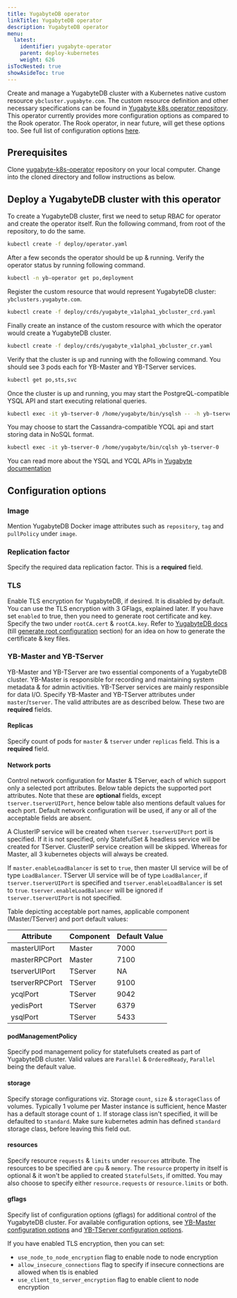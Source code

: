 ```yaml
---
title: YugabyteDB operator
linkTitle: YugabyteDB operator
description: YugabyteDB operator
menu:
  latest:
    identifier: yugabyte-operator
    parent: deploy-kubernetes
    weight: 626
isTocNested: true
showAsideToc: true
---
```

Create and manage a YugabyteDB cluster with a Kubernetes native custom resource `ybcluster.yugabyte.com`. The custom resource definition and other necessary specifications can be found in [Yugabyte k8s operator repository](https://github.com/yugaByte/yugabyte-k8s-operator/). This operator currently provides more configuration options as compared to the Rook operator. The Rook operator, in near future, will get these options too. See full list of configuration options [here](#Configuration-options).

## Prerequisites

Clone [yugabyte-k8s-operator](https://github.com/yugaByte/yugabyte-k8s-operator/) repository on your local computer. Change into the cloned directory and follow instructions as below.

## Deploy a YugabyteDB cluster with this operator

To create a YugabyteDB cluster, first we need to setup RBAC for operator and create the operator itself. Run the following command, from root of the repository, to do the same.

```sh
kubectl create -f deploy/operator.yaml
```

After a few seconds the operator should be up & running. Verify the operator status by running following command.

```sh
kubectl -n yb-operator get po,deployment
```

Register the custom resource that would represent YugabyteDB cluster: `ybclusters.yugabyte.com`.

```sh
kubectl create -f deploy/crds/yugabyte_v1alpha1_ybcluster_crd.yaml
```

Finally create an instance of the custom resource with which the operator would create a YugabyteDB cluster.

```sh
kubectl create -f deploy/crds/yugabyte_v1alpha1_ybcluster_cr.yaml
```

Verify that the cluster is up and running with the following command. You should see 3 pods each for YB-Master and YB-TServer services.

```sh
kubectl get po,sts,svc
```

Once the cluster is up and running, you may start the PostgreQL-compatible YSQL API and start executing relational queries.

```sh
kubectl exec -it yb-tserver-0 /home/yugabyte/bin/ysqlsh -- -h yb-tserver-0 --echo-queries
```

You may choose to start the Cassandra-compatible YCQL api and start storing data in NoSQL format.

```sh
kubectl exec -it yb-tserver-0 /home/yugabyte/bin/cqlsh yb-tserver-0
```

You can read more about the YSQL and YCQL APIs in [Yugabyte documentation](https://docs.yugabyte.com/latest/api/)

## Configuration options

### Image

Mention YugabyteDB Docker image attributes such as `repository`, `tag` and `pullPolicy` under `image`.

### Replication factor

Specify the required data replication factor. This is a **required** field.

### TLS

Enable TLS encryption for YugabyteDB, if desired. It is disabled by default. You can use the TLS encryption with 3 GFlags, explained later. If you have set `enabled` to true, then you need to generate root certificate and key. Specify the two under `rootCA.cert` & `rootCA.key`. Refer to  [YugabyteDB docs](https://docs.yugabyte.com/latest/secure/tls-encryption/prepare-nodes/#create-the-openssl-ca-configuration) (till [generate root configuration](https://docs.yugabyte.com/latest/secure/tls-encryption/prepare-nodes/#generate-root-configuration) section) for an idea on how to generate the certificate & key files.

### YB-Master and YB-TServer

YB-Master and YB-TServer are two essential components of a YugabyteDB cluster. YB-Master is responsible for recording and maintaining system metadata & for admin activities. YB-TServer services are mainly responsible for data I/O.
Specify YB-Master and YB-TServer attributes under `master`/`tserver`. The valid attributes are as described below. These two are **required** fields.

#### Replicas

Specify count of pods for `master` & `tserver` under `replicas` field. This is a **required** field.

#### Network ports

Control network configuration for Master & TServer, each of which support only a selected port attributes. Below table depicts the supported port attributes.
Note that these are **optional** fields, except `tserver.tserverUIPort`, hence below table also mentions default values for each port. Default network configuration will be used, if any or all of the acceptable fields are absent.

A ClusterIP service will be created when `tserver.tserverUIPort` port is specified. If it is not specified, only StatefulSet & headless service will be created for TServer. ClusterIP service creation will be skipped. Whereas for Master, all 3 kubernetes objects will always be created.

If `master.enableLoadBalancer` is set to `true`, then master UI service will be of type `LoadBalancer`. TServer UI service will be of type `LoadBalancer`, if `tserver.tserverUIPort` is specified and `tserver.enableLoadBalancer` is set to `true`. `tserver.enableLoadBalancer` will be ignored if `tserver.tserverUIPort` is not specified.

Table depicting acceptable port names, applicable component (Master/TServer) and port default values:

| Attribute      | Component | Default Value |
| -------------- | --------- | ------------- |
| masterUIPort   | Master    | 7000          |
| masterRPCPort  | Master    | 7100          |
| tserverUIPort  | TServer   | NA            |
| tserverRPCPort | TServer   | 9100          |
| ycqlPort       | TServer   | 9042          |
| yedisPort      | TServer   | 6379          |
| ysqlPort       | TServer   | 5433          |

#### podManagementPolicy

Specify pod management policy for statefulsets created as part of YugabyteDB cluster. Valid values are `Parallel` & `OrderedReady`, `Parallel` being the default value.

#### storage

Specify storage configurations viz. Storage `count`, `size` & `storageClass` of volumes. Typically 1 volume per Master instance is sufficient, hence Master has a default storage count of `1`. If storage class isn't specified, it will be defaulted to `standard`. Make sure kubernetes admin has defined `standard` storage class, before leaving this field out.

#### resources

Specify resource `requests` & `limits` under `resources` attribute. The resources to be specified are `cpu` & `memory`. The `resource` property in itself is optional & it won't be applied to created `StatefulSets`, if omitted. You may also choose to specify either `resource.requests` or `resource.limits` or both.

#### gflags

Specify list of configuration options (gflags) for additional control of the YugabyteDB cluster. For available configuration options, see [YB-Master configuration options](../../../reference/configuration/yb-master) and [YB-TServer configuration options](../../../reference/configuration/yb-tserver/).

If you have enabled TLS encryption, then you can set:
- `use_node_to_node_encryption` flag to enable node to node encryption
- `allow_insecure_connections` flag to specify if insecure connections are allowed when tls is enabled
- `use_client_to_server_encryption` flag to enable client to node encryption
